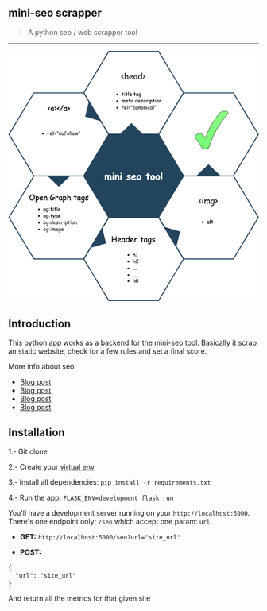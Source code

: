 ## mini-seo scrapper
> A python seo / web scrapper tool
----

![Mini seo](./doc/mini-seo-diagram.png)

## Introduction
This python app works as a backend for the mini-seo tool. Basically it scrap an static website, check for a few rules and set a final score.

More info about seo:
* [Blog post](https://usabilitygeek.com/7-html-guidelines-for-website-usability-seo/)
* [Blog post](https://www.link-assistant.com/news/html-tags-for-seo.html)
* [Blog post](https://neilpatel.com/blog/html-tags-for-seo/)
* [Blog post](https://html.com/seo/#Keep_Your_Website_Organized)

## Installation

1.- Git clone

2.- Create your [virtual env](https://virtualenv.pypa.io/en/latest/)

3.- Install all dependencies: `pip install -r requirements.txt`

4.- Run the app: `FLASK_ENV=development flask run`

You'll have a development server running on your `http://localhost:5000`. There's one endpoint only: `/seo` which accept one param: `url`

* **GET:** `http://localhost:5000/seo?url="site_url"`

* **POST:**
```
{
  "url": "site_url"
}
```

And return all the metrics for that given site
